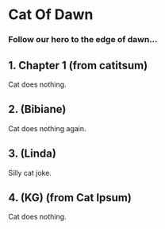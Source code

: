 # Cat Of Dawn

### Follow our hero to the edge of dawn...

## 1. Chapter 1 (from catitsum)

Cat does nothing.

## 2. (Bibiane)

Cat does nothing again.

## 3. (Linda)

Silly cat joke.

## 4. (KG) (from Cat Ipsum)

Cat does nothing.
